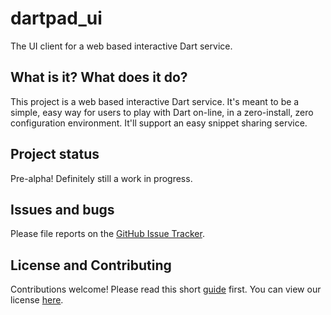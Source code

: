 # dartpad_ui

The UI client for a web based interactive Dart service.

## What is it? What does it do?

This project is a web based interactive Dart service. It's meant to be a simple,
easy way for users to play with Dart on-line, in a zero-install, zero
configuration environment. It'll support an easy snippet sharing service.

## Project status

Pre-alpha! Definitely still a work in progress.

## Issues and bugs

Please file reports on the
[GitHub Issue Tracker](https://github.com/dart-lang/dartpad_ui/issues).

## License and Contributing

Contributions welcome! Please read this short
[guide](https://github.com/dart-lang/dartpad_ui/wiki/Contributing) first. You can view
our license [here](https://github.com/dart-lang/dartpad_ui/blob/master/LICENSE).
